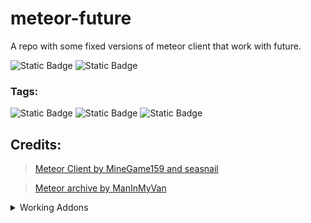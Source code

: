# meteor-future
A repo with some fixed versions of meteor client that work with future.

![Static Badge](https://img.shields.io/badge/Made%20By%20-%20Wizard_11%20-%20%236a329f?logoColor=Made%20By&labelColor=%233b3b3b&color=%236a329f)
<img alt="Static Badge" src="https://img.shields.io/badge/Future%20Client%20-%20Required%20-%20%233b3b3b?labelColor=%23800020&link=https%3A%2F%2Fwww.futureclient.net%2F">

### Tags:
![Static Badge](https://img.shields.io/badge/Works%20on%20-%20Prismlauncher%20-%20%2338761d?labelColor=%233b3b3b&) ![Static Badge](https://img.shields.io/badge/Works%20on%20-%20Vanilla%20Launcher%20-%20%238fce00?labelColor=%233b3b3b) ![Static Badge](https://img.shields.io/badge/Works%20on%20-%20MultiMC%20-%20%232986cc?labelColor=%233b3b3b)



## Credits:
>[Meteor Client by MineGame159 and seasnail](https://github.com/MeteorDevelopment/meteor-client) 

>[Meteor archive by ManInMyVan](https://github.com/ManInMyVan/meteor-archive)

<details>
<summary>Working Addons</summary>
<br>
Confirmed working addons:

  [Meteor Rejects](https://github.com/AntiCope/meteor-rejects/releases)

</details>
